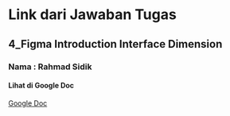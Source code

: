 # Link dari Jawaban Tugas

## 4_Figma Introduction Interface Dimension

### Nama : Rahmad Sidik

#### Lihat di Google Doc

[Google Doc](https://docs.google.com/document/d/1jhYVFx3Hpepu_qwmdOpWpLyuRY2Qi7Sbs64fyBedhvk/edit?usp=sharing "Lihat di Google Doc")
